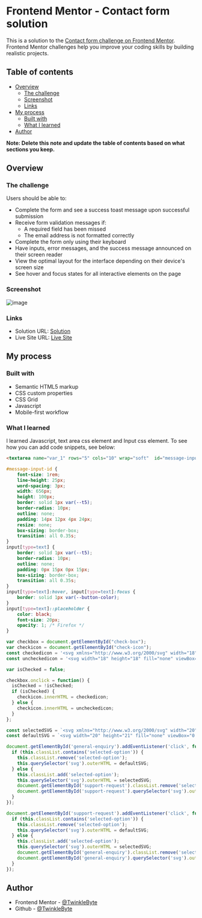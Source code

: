 # Frontend Mentor - Contact form solution

This is a solution to the [Contact form challenge on Frontend Mentor](https://www.frontendmentor.io/challenges/contact-form--G-hYlqKJj). Frontend Mentor challenges help you improve your coding skills by building realistic projects. 

## Table of contents

- [Overview](#overview)
  - [The challenge](#the-challenge)
  - [Screenshot](#screenshot)
  - [Links](#links)
- [My process](#my-process)
  - [Built with](#built-with)
  - [What I learned](#what-i-learned)
- [Author](#author)

**Note: Delete this note and update the table of contents based on what sections you keep.**

## Overview

### The challenge

Users should be able to:

- Complete the form and see a success toast message upon successful submission
- Receive form validation messages if:
  - A required field has been missed
  - The email address is not formatted correctly
- Complete the form only using their keyboard
- Have inputs, error messages, and the success message announced on their screen reader
- View the optimal layout for the interface depending on their device's screen size
- See hover and focus states for all interactive elements on the page

### Screenshot

![image](https://github.com/TwinkleByte/Contact-form/assets/91601992/99945c1c-ed18-49c8-8f25-68da471d2951)

### Links

- Solution URL: [Solution](https://github.com/TwinkleByte/Contact-form)
- Live Site URL: [Live Site](https://lonebrokeboy.github.io/Contact-form/)

## My process

### Built with

- Semantic HTML5 markup
- CSS custom properties
- CSS Grid
- Javascript
- Mobile-first workflow

### What I learned
I learned Javascript, text area css element and Input css element.
To see how you can add code snippets, see below:

```html
<textarea name="var_1" rows="5" cols="10" wrap="soft"  id="message-input-id"></textarea>
```
```css
#message-input-id {
    font-size: 1rem;
    line-height: 25px;
    word-spacing: 3px;
    width: 656px;
    height: 100px;
    border: solid 1px var(--t5);
    border-radius: 10px;
    outline: none;
    padding: 14px 12px 4px 24px;
    resize: none;
    box-sizing: border-box;
    transition: all 0.35s;
}
input[type=text] {
    border: solid 1px var(--t5);
    border-radius: 10px;
    outline: none;
    padding: 0px 15px 0px 15px;
    box-sizing: border-box;
    transition: all 0.35s;
}
input[type=text]:hover, input[type=text]:focus {
    border: solid 1px var(--button-color);
}
input[type=text]::placeholder {
    color: black;
    font-size: 20px;
    opacity: 1; /* Firefox */
}
```
```js
var checkbox = document.getElementById("check-box");
var checkicon = document.getElementById("check-icon");
const checkedicon = '<svg xmlns="http://www.w3.org/2000/svg" width="18" height="18" fill="none" viewBox="0 0 18 18"><path fill="#0C7D69" d="M16.5 0h-15A1.5 1.5 0 0 0 0 1.5v15A1.5 1.5 0 0 0 1.5 18h15a1.5 1.5 0 0 0 1.5-1.5v-15A1.5 1.5 0 0 0 16.5 0Zm-3.22 7.28-5.25 5.25a.748.748 0 0 1-1.06 0l-2.25-2.25a.75.75 0 1 1 1.06-1.06l1.72 1.72 4.72-4.72a.751.751 0 0 1 1.06 1.06Z"/></svg>';
const uncheckedicon = '<svg width="18" height="18" fill="none" viewBox="0 0 18 18" version="1.1" id="svg3273" sodipodi:docname="icon-checkbox-uncheck.svg" inkscape:version="1.1.1 (3bf5ae0d25, 2021-09-20)" xmlns:inkscape="http://www.inkscape.org/namespaces/inkscape" xmlns:sodipodi="http://sodipodi.sourceforge.net/DTD/sodipodi-0.dtd" xmlns="http://www.w3.org/2000/svg" xmlns:svg="http://www.w3.org/2000/svg"><defs id="defs3277" /><sodipodi:namedview id="namedview3275" pagecolor="#ffffff" bordercolor="#666666" borderopacity="1.0" inkscape:pageshadow="2" inkscape:pageopacity="0.0" inkscape:pagecheckerboard="0" showgrid="false" inkscape:zoom="16.184889" inkscape:cx="-7.0745004" inkscape:cy="11.214164" inkscape:window-width="1920" inkscape:window-height="1009" inkscape:window-x="-8" inkscape:window-y="-8" inkscape:window-maximized="1" inkscape:current-layer="svg3273" /><path fill="#0C7D69" d="M 16.5,0 H 1.5 C 0.67157288,0 0,0.67157288 0,1.5 v 15 C 0,17.328427 0.67157288,18 1.5,18 h 15 C 17.328427,18 18,17.328427 18,16.5 V 1.5 C 18,0.67157288 17.328427,0 16.5,0 Z" id="path3271" style="fill:none;stroke:#87a3a6;stroke-opacity:1;fill-opacity:1" sodipodi:nodetypes="sssssssss" /></svg>';

var isChecked = false;

checkbox.onclick = function() {
  isChecked = !isChecked;
  if (isChecked) {
    checkicon.innerHTML = checkedicon;
  } else {
    checkicon.innerHTML = uncheckedicon;
  }
};

const selectedSVG = `<svg xmlns="http://www.w3.org/2000/svg" width="20" height="21" fill="none" viewBox="0 0 20 21"><path fill="#0C7D69" d="M10 .75a9.75 9.75 0 1 0 9.75 9.75A9.76 9.76 0 0 0 10 .75Zm0 18a8.25 8.25 0 1 1 8.25-8.25A8.26 8.26 0 0 1 10 18.75Zm5.25-8.25a5.25 5.25 0 1 1-10.499 0 5.25 5.25 0 0 1 10.499 0Z"/></svg>`;
const defaultSVG = `<svg width="20" height="21" fill="none" viewBox="0 0 20 21"><path fill="#0c7d69" d="M 10,0.75 C 1.3130736,0.75 -3.0357809,11.252101 3.1060591,17.393941 9.2478991,23.535781 19.75,19.186926 19.75,10.5 19.744488,5.1175085 15.382491,0.75551203 10,0.75 Z m 0,18 C 2.6495238,18.75 -1.0302761,9.8636069 4.1666654,4.6666654 9.3636069,-0.53027614 18.25,3.1495238 18.25,10.5 18.24449,15.054065 14.554065,18.74449 10,18.75 Z" id="path2" sodipodi:nodetypes="cscccscc" style="fill:#87a3a6;fill-opacity:1" /></svg>`;

document.getElementById('general-enquiry').addEventListener('click', function() {
  if (this.classList.contains('selected-option')) {
    this.classList.remove('selected-option');
    this.querySelector('svg').outerHTML = defaultSVG;
  } else {
    this.classList.add('selected-option');
    this.querySelector('svg').outerHTML = selectedSVG;
    document.getElementById('support-request').classList.remove('selected-option');
    document.getElementById('support-request').querySelector('svg').outerHTML = defaultSVG;
  }
});

document.getElementById('support-request').addEventListener('click', function() {
  if (this.classList.contains('selected-option')) {
    this.classList.remove('selected-option');
    this.querySelector('svg').outerHTML = defaultSVG;
  } else {
    this.classList.add('selected-option');
    this.querySelector('svg').outerHTML = selectedSVG;
    document.getElementById('general-enquiry').classList.remove('selected-option');
    document.getElementById('general-enquiry').querySelector('svg').outerHTML = defaultSVG;
  }
});
```

## Author

- Frontend Mentor - [@TwinkleByte](https://www.frontendmentor.io/profile/TwinkleByte)
- Github - [@TwinkleByte](https://github.com/TwinkleByte)

